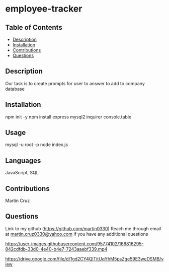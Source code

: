 # employee-tracker

## Table of Contents
  - [Description](#description)
  - [Installation](#installation)
  - [Contributions](#contributions)
  - [Questions](#questions)
  

  ## Description
  Our task is to create prompts for user to answer to add to company database

  ## Installation
  npm init -y
  npm install express mysql2 inquirer console.table

  ## Usage
  mysql -u root -p
  node index.js

  ## Languages
  JavaScript, SQL
  

  ## Contributions
  Martin Cruz

  ## Questions
  Link to my github (https://github.com/martin0330)
  Reach me through email at martin.cruz0330@yahoo.com if you have any additional questions



https://user-images.githubusercontent.com/95774102/166816295-842cdfdb-33d0-4e40-b4e7-7243aaebf339.mp4


https://drive.google.com/file/d/1gd2CY4QlTitUqYhM5psZge59E3weDSMB/view
